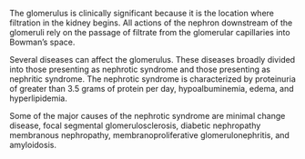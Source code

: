 The glomerulus is clinically significant because it is the location where filtration in the kidney begins. All actions of the nephron downstream of the glomeruli rely on the passage of filtrate from the glomerular capillaries into Bowman’s space.

Several diseases can affect the glomerulus. These diseases broadly divided into those presenting as nephrotic syndrome and those presenting as nephritic syndrome. The nephrotic syndrome is characterized by proteinuria of greater than 3.5 grams of protein per day, hypoalbuminemia, edema, and hyperlipidemia.

Some of the major causes of the nephrotic syndrome are minimal change disease, focal segmental glomerulosclerosis, diabetic nephropathy membranous nephropathy, membranoproliferative glomerulonephritis, and amyloidosis.